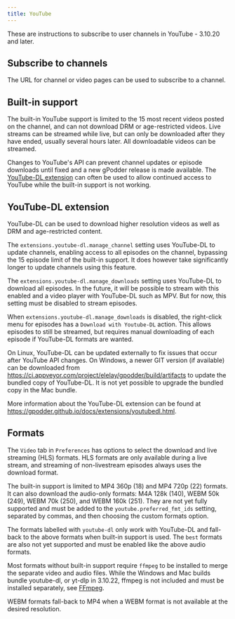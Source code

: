 ```yaml
---
title: YouTube
---
```


These are instructions to subscribe to user channels in YouTube - 3.10.20 and later.


Subscribe to channels
---------------------

The URL for channel or video pages can be used to subscribe to a channel.


Built-in support
----------------

The built-in YouTube support is limited to the 15 most recent videos posted on the channel, and can not download DRM or age-restricted videos. Live streams can be streamed while live, but can only be downloaded after they have ended, usually several hours later. All downloadable videos can be streamed.

Changes to YouTube's API can prevent channel updates or episode downloads until fixed and a new gPodder release is made available. The [YouTube-DL extension](https://gpodder.github.io/docs/extensions/youtubedl.html) can often be used to allow continued access to YouTube while the built-in support is not working.


YouTube-DL extension
--------------------

YouTube-DL can be used to download higher resolution videos as well as DRM and age-restricted content.

The `extensions.youtube-dl.manage_channel` setting uses YouTube-DL to update channels, enabling access to all episodes on the channel, bypassing the 15 episode limit of the built-in support. It does however take significantly longer to update channels using this feature.

The `extensions.youtube-dl.manage_downloads` setting uses YouTube-DL to download all episodes. In the future, it will be possible to stream with this enabled and a video player with YouTube-DL such as MPV. But for now, this setting must be disabled to stream episodes.

When `extensions.youtube-dl.manage_downloads` is disabled, the right-click menu for episodes has a `Download with Youtube-DL` action. This allows episodes to still be streamed, but requires manual downloading of each episode if YouTube-DL formats are wanted.

On Linux, YouTube-DL can be updated externally to fix issues that occur after YouTube API changes. On Windows, a newer GIT version (if available) can be downloaded from <https://ci.appveyor.com/project/elelay/gpodder/build/artifacts> to update the bundled copy of YouTube-DL. It is not yet possible to upgrade the bundled copy in the Mac bundle.

More information about the YouTube-DL extension can be found at <https://gpodder.github.io/docs/extensions/youtubedl.html>.


Formats
-------

The `Video` tab in `Preferences` has options to select the download and live streaming (HLS) formats. HLS formats are only available during a live stream, and streaming of non-livestream episodes always uses the download format.

The built-in support is limited to MP4 360p (18) and MP4 720p (22) formats. It can also download the audio-only formats: M4A 128k (140), WEBM 50k (249), WEBM 70k (250), and WEBM 160k (251). They are not yet fully supported and must be added to the `youtube.preferred_fmt_ids` setting, separated by commas, and then choosing the custom formats option.

The formats labelled with `youtube-dl` only work with YouTube-DL and fall-back to the above formats when built-in support is used. The `best` formats are also not yet supported and must be enabled like the above audio formats.

Most formats without built-in support require `ffmpeg` to be installed to merge the separate video and audio files. While the Windows and Mac builds bundle youtube-dl, or yt-dlp in 3.10.22, ffmpeg is not included and must be installed separately, see [FFmpeg](https://gpodder.github.io/docs/user-manual.html#ffmpeg).

WEBM formats fall-back to MP4 when a WEBM format is not available at the desired resolution.
